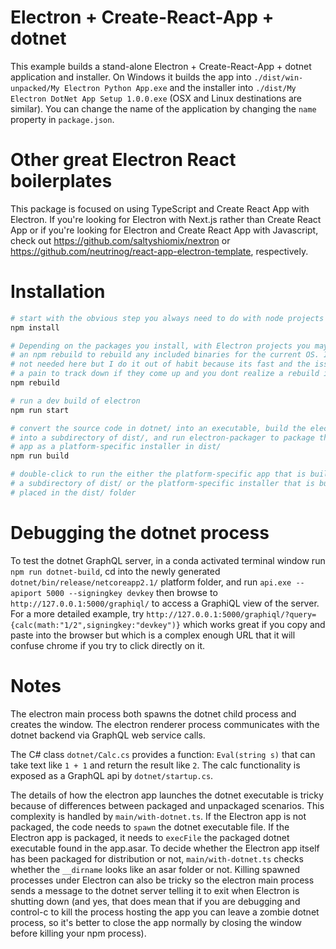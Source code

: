 # Electron + Create-React-App + dotnet

This example builds a stand-alone Electron + Create-React-App + dotnet application and installer. On Windows it builds the app into `./dist/win-unpacked/My Electron Python App.exe` and the installer into `./dist/My Electron DotNet App Setup 1.0.0.exe` (OSX and Linux destinations are similar). You can change the name of the application by changing the `name` property in `package.json`.

# Other great Electron React boilerplates

This package is focused on using TypeScript and Create React App with Electron. If you're looking for Electron with Next.js rather than Create React App or if you're looking for Electron and Create React App with Javascript, check out https://github.com/saltyshiomix/nextron or https://github.com/neutrinog/react-app-electron-template, respectively.

# Installation

```bash
# start with the obvious step you always need to do with node projects
npm install

# Depending on the packages you install, with Electron projects you may need to do 
# an npm rebuild to rebuild any included binaries for the current OS. It's probably
# not needed here but I do it out of habit because its fast and the issues can be
# a pain to track down if they come up and you dont realize a rebuild is needed
npm rebuild

# run a dev build of electron
npm run start

# convert the source code in dotnet/ into an executable, build the electron app 
# into a subdirectory of dist/, and run electron-packager to package the electron 
# app as a platform-specific installer in dist/
npm run build

# double-click to run the either the platform-specific app that is built into 
# a subdirectory of dist/ or the platform-specific installer that is built and 
# placed in the dist/ folder
```

# Debugging the dotnet process

To test the dotnet GraphQL server, in a conda activated terminal window run `npm run dotnet-build`, cd into the newly generated `dotnet/bin/release/netcoreapp2.1/` platform folder, and run `api.exe --apiport 5000 --signingkey devkey` then browse to `http://127.0.0.1:5000/graphiql/` to access a GraphiQL view of the server. For a more detailed example, try `http://127.0.0.1:5000/graphiql/?query={calc(math:"1/2",signingkey:"devkey")}` which works great if you copy and paste into the browser but which is a complex enough URL that it will confuse chrome if you try to click directly on it.

# Notes

The electron main process both spawns the dotnet child process and creates the window. The electron renderer process communicates with the dotnet backend via GraphQL web service calls.

The C# class `dotnet/Calc.cs` provides a function: `Eval(string s)` that can take text like `1 + 1` and return the result like `2`. The calc functionality is exposed as a GraphQL api by `dotnet/startup.cs`.

The details of how the electron app launches the dotnet executable is tricky because of differences between packaged and unpackaged scenarios. This complexity is handled by `main/with-dotnet.ts`. If the Electron app is not packaged, the code needs to `spawn` the dotnet executable file. If the Electron app is packaged, it needs to `execFile` the packaged dotnet executable found in the app.asar. To decide whether the Electron app itself has been packaged for distribution or not, `main/with-dotnet.ts` checks whether the `__dirname` looks like an asar folder or not. Killing spawned processes under Electron can also be tricky so the electron main process sends a message to the dotnet server telling it to exit when Electron is shutting down (and yes, that does mean that if you are debugging and control-c to kill the process hosting the app you can leave a zombie dotnet process, so it's better to close the app normally by closing the window before killing your npm process).
